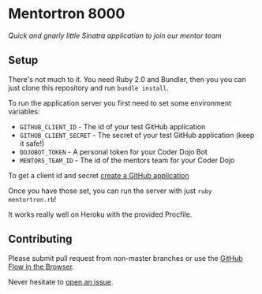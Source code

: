 # Mentortron 8000

*Quick and gnarly little Sinatra application to join our mentor team*

## Setup

There's not much to it. You need Ruby 2.0 and Bundler, then you you can just
clone this repository and run `bundle install`.

To run the application server you first need to set some environment variables:

* `GITHUB_CLIENT_ID` - The id of your test GitHub application
* `GITHUB_CLIENT_SECRET` - The secret of your test GitHub application (keep it safe!)
* `DOJOBOT_TOKEN` - A personal token for your Coder Dojo Bot
* `MENTORS_TEAM_ID` - The id of the mentors team for your Coder Dojo

To get a client id and secret [create a GitHub application][app settings]

[app settings]: https://github.com/settings/applications

Once you have those set, you can run the server with just `ruby mentortron.rb`!

It works really well on Heroku with the provided Procfile.

## Contributing

Please submit pull request from non-master branches or use the [GitHub Flow in
the Browser](https://github.com/blog/1557-github-flow-in-the-browser).

Never hesitate to [open an issue](https://github.com/coderdojosv/mentortron/issues/new).
